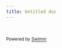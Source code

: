 ```yaml
---
title: Untitled doc
---
```

&nbsp;

<SwmMeta version="3.0.0" repo-id="Z2l0aHViJTNBJTNBQ09UV1EtY2xpZW50JTNBJTNBQmlzbWFvbg==" repo-name="COTWQ-client"><sup>Powered by [Swimm](https://app.swimm.io/)</sup></SwmMeta>
